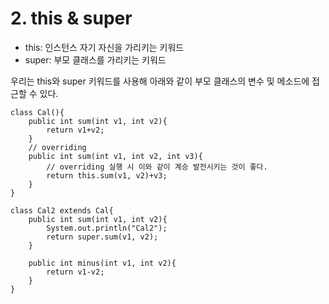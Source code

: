 <h1> <strong> 2. this & super </strong> </h1>

* this: 인스턴스 자기 자신을 가리키는 키워드
* super: 부모 클래스를 가리키는 키워드

우리는 this와 super 키워드를 사용해 아래와 같이 부모 클래스의 변수 및 메소드에 접근할 수 있다.

```(java)
class Cal(){
    public int sum(int v1, int v2){
        return v1+v2;
    }
    // overriding
    public int sum(int v1, int v2, int v3){
        // overriding 실행 시 이와 같이 계승 발전시키는 것이 좋다.
        return this.sum(v1, v2)+v3; 
    }
}

class Cal2 extends Cal{
    public int sum(int v1, int v2){
        System.out.println("Cal2");
        return super.sum(v1, v2);
    }

    public int minus(int v1, int v2){
        return v1-v2;
    }
}
```